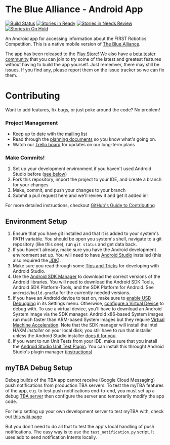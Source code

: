 The Blue Alliance - Android App
===============================

[![Build Status](https://travis-ci.org/the-blue-alliance/the-blue-alliance-android.png?branch=master)](https://travis-ci.org/the-blue-alliance/the-blue-alliance-android) [![Stories in Ready](https://badge.waffle.io/the-blue-alliance/the-blue-alliance-android.png?label=ready&title=Ready)](https://waffle.io/the-blue-alliance/the-blue-alliance-android) [![Stories in Needs Review](https://badge.waffle.io/the-blue-alliance/the-blue-alliance-android.png?label=needs-review&title=Needs%20Review)](https://waffle.io/the-blue-alliance/the-blue-alliance-android) [![Stories in On Hold](https://badge.waffle.io/the-blue-alliance/the-blue-alliance-android.png?label=on-hold&title=On%20Hold)](https://waffle.io/the-blue-alliance/the-blue-alliance-android)

An Android app for accessing information about the FIRST Robotics Competition. This is a native mobile version of [The Blue Alliance](http://www.thebluealliance.com).

The app has been released to the [Play Store](https://play.google.com/store/apps/details?id=com.thebluealliance.androidclient&hl=en)! We also have a [beta tester community](https://plus.google.com/communities/108444518980185742549) that you can join to try some of the latest and greatest features without having to build the app yourself. Just rememver, there may still be issues. If you find any, please report them on the issue tracker so we can fix them.

Contributing
============
Want to add features, fix bugs, or just poke around the code? No problem!

### Project Management 
 - Keep up to date with the [mailing list](https://groups.google.com/forum/#!forum/thebluealliance-developers) 
 - Read through the [planning documents](https://drive.google.com/#folders/0B5RO2Yzh2z01MDBOVXYwM1lXdFk) so you know what's going on.
 - Watch our [Trello board](https://trello.com/b/x42paPe3/tba-android) for updates on our long-term plans

### Make Commits!
1. Set up your development environment if you haven't used Android Studio before ([see below](#setup))
2. Fork this repository, import the project to your IDE, and create a branch for your changes
3. Make, commit, and push your changes to your branch
4. Submit a pull request here and we'll review it and get it added in!

For more detailed instructions, checkout [GitHub's Guide to Contributing](https://guides.github.com/activities/contributing-to-open-source/)

### <a name="setup"></a>
Environment Setup
-----------------

1. Ensure that you have git installed and that it is added to your system's PATH variable. You should be open you system's shell, navigate to a git repository (like this one), run ```git status``` and get data back.
2. If you haven't already, make sure you have the Android development environment set up. You will need to have [Android Studio](https://developer.android.com/sdk/installing/studio.html) installed (this also required the [JDK](http://www.oracle.com/technetwork/java/javase/downloads/index.html)).
3. Make sure you read through some [Tips and Tricks](https://developer.android.com/sdk/installing/studio-tips.html) for developing with Android Studio.
4. Use the [Android SDK Manager](https://developer.android.com/tools/help/sdk-manager.html) to download the correct versions of the Android libraries. You will need to download the Android SDK Tools, Android SDK Platform-Tools, and the SDK Platform for Android. See `android/build.gradle` for the currently needed versions.
5. If you have an Android device to test on, make sure to [enable USB Debugging](http://stackoverflow.com/questions/16707137/how-to-find-and-turn-on-usb-debugging-mode-on-nexus-4) in its Settings menu. Otherwise, [configure a Virtual Device](https://developer.android.com/tools/devices/managing-avds.html) to debug with. To use a virtual device, you'll have to download an Android System image via the SDK manager. Android x86-based System images run much faster than ARM-based System images but they require [Virtual Machine Acceleration](http://developer.android.com/tools/devices/emulator.html#accel-vm). Note that the SDK manager will install the Intel HAXM _installer_ on your local disk; you still have to run that installer unless the Android Studio installer [does it for you](http://developer.android.com/tools/studio/index.html#install-updates).
6. If you want to run Unit Tests from your IDE, make sure that you install the [Android Studio Unit Test Plugin](https://github.com/evant/android-studio-unit-test-plugin). You can install this throught Android Studio's plugin manager ([instructions](https://github.com/evant/android-studio-unit-test-plugin#install-ide-the-plugin))

### <a name="mytba"></a>
myTBA Debug Setup
------------------

Debug builds of the TBA app cannot receive (Google Cloud Messaging) push notifications from production TBA servers. To test the myTBA features of the app, e.g. to test push notifications end-to-end, you must set up a debug [TBA server](https://github.com/the-blue-alliance/the-blue-alliance) then configure the server and temporarily modify the app code.

For help setting up your own development server to test myTBA with, check out [this wiki page](https://github.com/the-blue-alliance/the-blue-alliance-android/wiki/myTBA-Configuration)

But you don't need to do all that to test the app's local handling of push notifications. The easy way is to use the `test_notification.py` script. It uses adb to send notification Intents locally.
